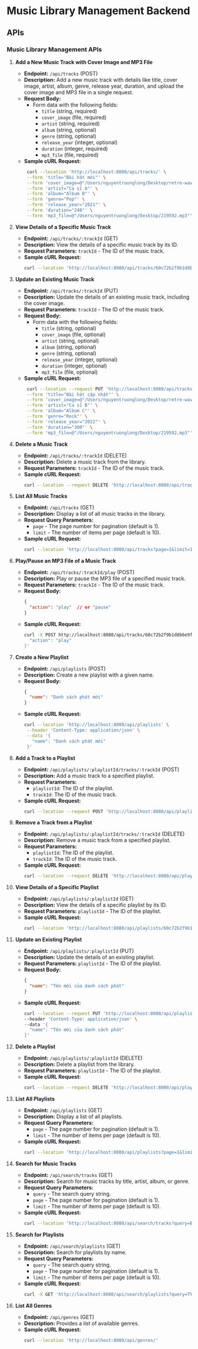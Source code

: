 # Music Library Management Backend

## APIs

### Music Library Management APIs

1. **Add a New Music Track with Cover Image and MP3 File**
   - **Endpoint:** `/api/tracks` (POST)
   - **Description:** Add a new music track with details like title, cover image, artist, album, genre, release year, duration, and upload the cover image and MP3 file in a single request.
   - **Request Body:**
     - Form data with the following fields:
       - `title` (string, required)
       - `cover_image` (file, required)
       - `artist` (string, required)
       - `album` (string, optional)
       - `genre` (string, optional)
       - `release_year` (integer, optional)
       - `duration` (integer, required)
       - `mp3_file` (file, required)
   - **Sample cURL Request:**
     ```bash
      curl --location 'http://localhost:8080/api/tracks/' \
      --form 'title="Bài hát mới"' \
      --form 'cover_image=@"/Users/nguyentruonglong/Desktop/retro-wave-music.jpg"' \
      --form 'artist="Ca sĩ A"' \
      --form 'album="Album B"' \
      --form 'genre="Pop"' \
      --form 'release_year="2021"' \
      --form 'duration="240"' \
      --form 'mp3_file=@"/Users/nguyentruonglong/Desktop/219592.mp3"'
     ```

2. **View Details of a Specific Music Track**
   - **Endpoint:** `/api/tracks/:trackId` (GET)
   - **Description:** View the details of a specific music track by its ID.
   - **Request Parameters:** `trackId` - The ID of the music track.
   - **Sample cURL Request:**
     ```bash
     curl --location 'http://localhost:8080/api/tracks/60c72b2f9b1d8b6e9f3e9f3e'
     ```

3. **Update an Existing Music Track**
   - **Endpoint:** `/api/tracks/:trackId` (PUT)
   - **Description:** Update the details of an existing music track, including the cover image.
   - **Request Parameters:** `trackId` - The ID of the music track.
   - **Request Body:**
     - Form data with the following fields:
       - `title` (string, optional)
       - `cover_image` (file, optional)
       - `artist` (string, optional)
       - `album` (string, optional)
       - `genre` (string, optional)
       - `release_year` (integer, optional)
       - `duration` (integer, optional)
       - `mp3_file` (file, optional)
   - **Sample cURL Request:**
     ```bash
      curl --location --request PUT 'http://localhost:8080/api/tracks/6696847da3b2ae928a1b9c7e' \
      --form 'title="Bài hát cập nhật"' \
      --form 'cover_image=@"/Users/nguyentruonglong/Desktop/retro-wave-music.jpg"' \
      --form 'artist="Ca sĩ B"' \
      --form 'album="Album C"' \
      --form 'genre="Rock"' \
      --form 'release_year="2022"' \
      --form 'duration="300"' \
      --form 'mp3_file=@"/Users/nguyentruonglong/Desktop/219592.mp3"'
     ```

4. **Delete a Music Track**
   - **Endpoint:** `/api/tracks/:trackId` (DELETE)
   - **Description:** Delete a music track from the library.
   - **Request Parameters:** `trackId` - The ID of the music track.
   - **Sample cURL Request:**
     ```bash
     curl --location --request DELETE 'http://localhost:8080/api/tracks/60c72b2f9b1d8b6e9f3e9f3e'
     ```

5. **List All Music Tracks**
   - **Endpoint:** `/api/tracks` (GET)
   - **Description:** Display a list of all music tracks in the library.
   - **Request Query Parameters:** 
     - `page` - The page number for pagination (default is 1).
     - `limit` - The number of items per page (default is 10).
   - **Sample cURL Request:**
     ```bash
     curl --location 'http://localhost:8080/api/tracks?page=1&limit=10'
     ```

6. **Play/Pause an MP3 File of a Music Track**
   - **Endpoint:** `/api/tracks/:trackId/play` (POST)
   - **Description:** Play or pause the MP3 file of a specified music track.
   - **Request Parameters:** `trackId` - The ID of the music track.
   - **Request Body:**
     ```json
     {
       "action": "play"  // or "pause"
     }
     ```
   - **Sample cURL Request:**
     ```bash
     curl -X POST http://localhost:8080/api/tracks/60c72b2f9b1d8b6e9f3e9f3e/play -H "Content-Type: application/json" -d '{
       "action": "play"
     }'
     ```

7. **Create a New Playlist**
   - **Endpoint:** `/api/playlists` (POST)
   - **Description:** Create a new playlist with a given name.
   - **Request Body:**
     ```json
     {
       "name": "Danh sách phát mới"
     }
     ```
   - **Sample cURL Request:**
     ```bash
     curl --location 'http://localhost:8080/api/playlists' \
      --header 'Content-Type: application/json' \
      --data '{
        "name": "Danh sách phát mới"
      }'
     ```

8. **Add a Track to a Playlist**
    - **Endpoint:** `/api/playlists/:playlistId/tracks/:trackId` (POST)
    - **Description:** Add a music track to a specified playlist.
    - **Request Parameters:**
      - `playlistId`: The ID of the playlist.
      - `trackId`: The ID of the music track.
    - **Sample cURL Request:**
      ```bash
      curl --location --request POST 'http://localhost:8080/api/playlists/60c72b2f9b1d8b6e9f3e9f3e/tracks/60c72b2f9b1d8b6e9f3e9f3e'
      ```

9. **Remove a Track from a Playlist**
    - **Endpoint:** `/api/playlists/:playlistId/tracks/:trackId` (DELETE)
    - **Description:** Remove a music track from a specified playlist.
    - **Request Parameters:**
      - `playlistId`: The ID of the playlist.
      - `trackId`: The ID of the music track.
    - **Sample cURL Request:**
      ```bash
      curl --location --request DELETE 'http://localhost:8080/api/playlists/60c72b2f9b1d8b6e9f3e9f3e/tracks/60c72b2f9b1d8b6e9f3e9f3e'
      ```

10. **View Details of a Specific Playlist**
    - **Endpoint:** `/api/playlists/:playlistId` (GET)
    - **Description:** View the details of a specific playlist by its ID.
    - **Request Parameters:** `playlistId` - The ID of the playlist.
    - **Sample cURL Request:**
      ```bash
      curl --location 'http://localhost:8080/api/playlists/60c72b2f9b1d8b6e9f3e9f3e'
      ```

11. **Update an Existing Playlist**
    - **Endpoint:** `/api/playlists/:playlistId` (PUT)
    - **Description:** Update the details of an existing playlist.
    - **Request Parameters:** `playlistId` - The ID of the playlist.
    - **Request Body:**
      ```json
      {
        "name": "Tên mới của danh sách phát"
      }
      ```
    - **Sample cURL Request:**
      ```bash
      curl --location --request PUT 'http://localhost:8080/api/playlists/60c72b2f9b1d8b6e9f3e9f3e' \
      --header 'Content-Type: application/json' \
      --data '{
        "name": "Tên mới của danh sách phát"
      }'
      ```

12. **Delete a Playlist**
    - **Endpoint:** `/api/playlists/:playlistId` (DELETE)
    - **Description:** Delete a playlist from the library.
    - **Request Parameters:** `playlistId` - The ID of the playlist.
    - **Sample cURL Request:**
      ```bash
      curl --location --request DELETE 'http://localhost:8080/api/playlists/60c72b2f9b1d8b6e9f3e9f3e'
      ```

13. **List All Playlists**
    - **Endpoint:** `/api/playlists` (GET)
    - **Description:** Display a list of all playlists.
    - **Request Query Parameters:** 
      - `page` - The page number for pagination (default is 1).
      - `limit` - The number of items per page (default is 10).
    - **Sample cURL Request:**
      ```bash
      curl --location 'http://localhost:8080/api/playlists?page=1&limit=10'
      ```

14. **Search for Music Tracks**
    - **Endpoint:** `/api/search/tracks` (GET)
    - **Description:** Search for music tracks by title, artist, album, or genre.
    - **Request Query Parameters:** 
      - `query` - The search query string.
      - `page` - The page number for pagination (default is 1).
      - `limit` - The number of items per page (default is 10).
    - **Sample cURL Request:**
      ```bash
      curl --location 'http://localhost:8080/api/search/tracks?query=B%C3%A0i%20h%C3%A1t&page=1&limit=10'
      ```

15. **Search for Playlists**
    - **Endpoint:** `/api/search/playlists` (GET)
    - **Description:** Search for playlists by name.
    - **Request Query Parameters:** 
      - `query` - The search query string.
      - `page` - The page number for pagination (default is 1).
      - `limit` - The number of items per page (default is 10).
    - **Sample cURL Request:**
      ```bash
      curl -X GET 'http://localhost:8080/api/search/playlists?query=T%C3%AAn%20Playlist&page=1&limit=10'
      ```

16. **List All Genres**
    - **Endpoint:** `/api/genres` (GET)
    - **Description:** Provides a list of available genres.
    - **Sample cURL Request:**
      ```bash
      curl --location 'http://localhost:8080/api/genres/'
      ```
